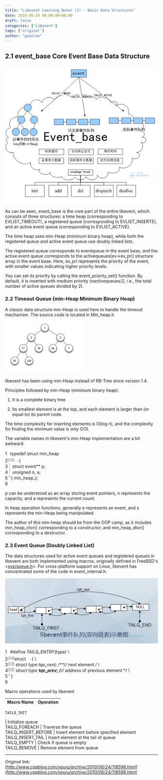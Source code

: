 ```yaml
---
title: "Libevent Learning Notes (2) - Basic Data Structures"
date: 2010-06-24 00:00:00+08:00
draft: false
categories: ['Libevent']
tags: ['original']
author: "guanlan"
---
```


## 2.1 event_base Core Event Base Data Structure

##   
  

![](/img/libevent1.jpg)

  
As can be seen, event_base is the core part of the entire libevent, which consists of three structures: a time heap (corresponding to EVLIST_TIMEOUT), a registered queue (corresponding to EVLIST_INSERTE), and an active event queue (corresponding to EVLIST_ACTIVE).

The time heap uses min-Heap (minimum binary heap), while both the registered queue and active event queue use doubly linked lists.

The registered queue corresponds to eventqueue in the event base, and the active event queue corresponds to the activequeues[ev->ev_pri] structure array in the event base. Here, ev_pri represents the priority of the event, with smaller values indicating higher priority levels.

You can set its priority by calling the event_priority_set() function. By default, it is inserted with medium priority (nactivequeues/2, i.e., the total number of active queues divided by 2).

  

### 2.2 Timeout Queue (min-Heap Minimum Binary Heap)

A classic data structure min-Heap is used here to handle the timeout mechanism. The source code is located in Min_heap.h

![](/img/libevent2.jpg)

libevent has been using min-Heap instead of RB-Tree since version 1.4.

Principles followed by min-Heap (minimum binary heap):

1. It is a complete binary tree

2. Its smallest element is at the top, and each element is larger than (or equal to) its parent node.

The time complexity for inserting elements is O(log n), and the complexity for finding the minimum value is only O(1).  
  

The variable names in libevent's min-Heap implementation are a bit awkward.  

1![](/img/None.gif)typedef struct min_heap  
2![](/img/ExpandedBlockStart.gif)![](/img/ContractedBlock.gif)![](/img/dot.gif){  
3![](/img/InBlock.gif) struct event** p;  
4![](/img/InBlock.gif) unsigned n, a;  
5![](/img/ExpandedBlockEnd.gif)} min_heap_t;  
6![](/img/None.gif)

p can be understood as an array storing event pointers, n represents the capacity, and a represents the current count.

In heap operation functions, generally e represents an event, and s represents the min-Heap being manipulated.

The author of this min-heap should be from the OOP camp, as it includes min_heap_ctor() corresponding to a constructor, and min_heap_dtor() corresponding to a destructor.

  

### 2.3 Event Queue (Doubly Linked List)

The data structures used for active event queues and registered queues in libevent are both implemented using macros, originally defined in FreeBSD's <[sys/queue.h](http://cvsweb.netbsd.org/bsdweb.cgi/src/sys/sys/queue.h?rev=1.30)>. For cross-platform support on Linux, libevent has concentrated some of the code in event_internal.h.

![](/img/libevent3.jpg)  

1![](/img/None.gif)#define TAILQ_ENTRY(type) \  
2![](/img/ExpandedBlockStart.gif)![](/img/ContractedBlock.gif)struct ![](/img/dot.gif){ \  
3![](/img/ExpandedSubBlockStart.gif)![](/img/ContractedSubBlock.gif) struct type *tqe_next; /**//* next element */ \  
4![](/img/ExpandedSubBlockStart.gif)![](/img/ContractedSubBlock.gif) struct type **tqe_prev; /**//* address of previous element */ \  
5![](/img/ExpandedBlockEnd.gif)}  
6![](/img/None.gif)

Macro operations used by libevent  

**Macro Name** |  **Operation**  
---|---  
      
    
    TAILQ_INIT

|  Initialize queue  
TAILQ_FOREACH |  Traverse the queue  
TAILQ_INSERT_BEFORE |  Insert element before specified element  
TAILQ_INSERT_TAIL |  Insert element at the tail of queue  
TAILQ_EMPTY |  Check if queue is empty  
TAILQ_REMOVE |  Remove element from queue


---

*Original link: [http://www.cppblog.com/xguru/archive/2010/06/24/118598.html](http://www.cppblog.com/xguru/archive/2010/06/24/118598.html)*

